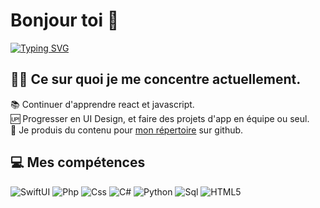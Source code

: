 # Bonjour toi 👋
[![Typing SVG](https://readme-typing-svg.herokuapp.com?color=%2336BCF7&size=24&lines=Fullstack+developper;Javascript+novice)](https://git.io/typing-svg)
## 👨‍💻 Ce sur quoi je me concentre actuellement.
📚 Continuer d'apprendre react et javascript.<br/>
🆙 Progresser en UI Design, et faire des projets d'app en équipe ou seul.<br/>
💪 Je produis du contenu pour <a href="https://github.com/MickaelMoon?tab=repositories">mon répertoire</a> sur github.<br/>

## 💻 Mes compétences
<p>
<img alt="SwiftUI" src="https://img.shields.io/badge/-SwiftUI-f05138?style=flat-square&logo=swift&logoColor=white" />
<img alt="Php" src="https://img.shields.io/badge/-Php-8E44AD?style=flat-square&logo=swift&logoColor=white" />
<img alt="Css" src="https://img.shields.io/badge/-Css-03A9F4?style=flat-square&logo=swift&logoColor=white" />
<img alt="C#" src="https://img.shields.io/badge/-CSharp-2ECC71?style=flat-square&logo=swift&logoColor=white" />
<img alt="Python" src="https://img.shields.io/badge/-Python-F1C40F?style=flat-square&logo=swift&logoColor=white" />
<img alt="Sql" src="https://img.shields.io/badge/-Sql-F472D0?style=flat-square&logo=swift&logoColor=white" />
<img alt="HTML5" src="https://img.shields.io/badge/-HTML5-ff3d00?style=flat-square&logo=html5&logoColor=white" />
</p>
